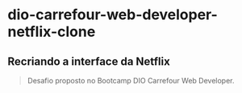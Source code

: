 # dio-carrefour-web-developer-netflix-clone

## Recriando a interface da Netflix
>Desafio proposto no Bootcamp DIO Carrefour Web Developer.
